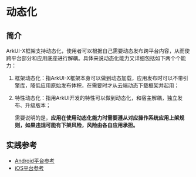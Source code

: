 # 动态化

## 简介

ArkUI-X框架支持动态化，使用者可以根据自己需要动态发布跨平台内容，从而使跨平台部分和应用底座进行解耦。具体来说动态化能力又详细包括如下两个个能力：

1. 框架动态化：指ArkUI-X框架本身可以做到动态加载，应用发布时可以不带引擎库，降低应用原始发布体积，在需要时才从云端动态下载框架并起用；

2. 特性动态化：指用ArkUI开发的特性可以做到动态化，和宿主解耦，独立发布、升级版本；

   需要说明的是，**应用在使用动态化能力时需要遵从对应操作系统应用上架规则，如果违规可能有下架风险，风险由各自应用承担。**

## 实践参考

+ [Android平台参考]()
+ [iOS平台参考]()


